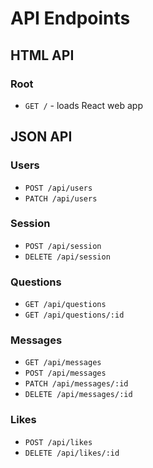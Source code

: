 # API Endpoints

## HTML API

### Root

- `GET /` - loads React web app

## JSON API

### Users

- `POST /api/users`
- `PATCH /api/users`

### Session

- `POST /api/session`
- `DELETE /api/session`

### Questions

- `GET /api/questions`
- `GET /api/questions/:id`

### Messages

- `GET /api/messages`
- `POST /api/messages`
- `PATCH /api/messages/:id`
- `DELETE /api/messages/:id`

### Likes
- `POST /api/likes`
- `DELETE /api/likes/:id`
